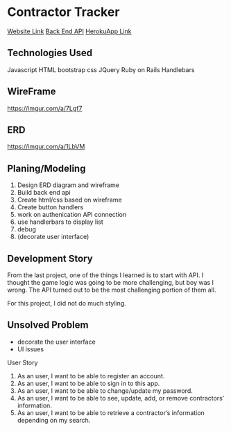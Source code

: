 # Contractor Tracker
[Website Link](https://yeleix.github.io/contractor-tracker/)
[Back End API](https://github.com/yeleix/cms-api)
[HerokuApp Link](https://contractor-tracker.herokuapp.com/)

## Technologies Used
Javascript
HTML
bootstrap
css
JQuery
Ruby on Rails
Handlebars

## WireFrame
https://imgur.com/a/7Lgf7

## ERD
https://imgur.com/a/1LbVM

## Planing/Modeling
1. Design ERD diagram and wireframe
2. Build back end api
2. Create html/css based on wireframe
3. Create button handlers
4. work on authenication API connection
5. use handlerbars to display list
6. debug
7. (decorate user interface)

## Development Story
From the last project, one of the things I learned is to start with API. I thought the game logic was going to be more challenging, but boy was I wrong. The API turned out to be the most challenging portion of them all.

For this project, I did not do much styling.


## Unsolved Problem
- decorate the user interface
- UI issues



User Story
1) As an user, I want to be able to register an account.
2) As an user, I want to be able to sign in to this app.
3) As an user, I want to be able to change/update my password.
4) As an user, I want to be able to see, update, add, or remove contractors’ information.
5) As an user, I want to be able to retrieve a contractor’s information depending on my search.
